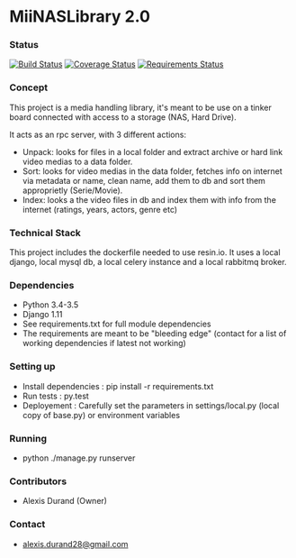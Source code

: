 # MiiNASLibrary 2.0 #

### Status ###
[![Build Status](https://travis-ci.org/MiiRaGe/miilibrary.svg?branch=master)](https://travis-ci.org/MiiRaGe/miilibrary)
[![Coverage Status](https://coveralls.io/repos/MiiRaGe/miilibrary/badge.svg?branch=master&service=github)](https://coveralls.io/github/MiiRaGe/miilibrary?branch=master)
[![Requirements Status](https://requires.io/github/MiiRaGe/miilibrary/requirements.svg?branch=master)](https://requires.io/github/MiiRaGe/miilibrary/requirements/?branch=master)

### Concept ###

This project is a media handling library, it's meant to be use on a tinker board connected with access to a storage (NAS, Hard Drive).

It acts as an rpc server, with 3 different actions:
* Unpack: looks for files in a local folder and extract archive or hard link video medias to a data folder.
* Sort: looks for video medias in the data folder, fetches info on internet via metadata or name, clean name, add them to db and sort them approprietly (Serie/Movie).
* Index: looks a the video files in db and index them with info from the internet (ratings, years, actors, genre etc)


### Technical Stack ###

This project includes the dockerfile needed to use resin.io.
It uses a local django, local mysql db, a local celery instance and a local rabbitmq broker.

### Dependencies ###

* Python 3.4-3.5
* Django 1.11
* See requirements.txt for full module dependencies
* The requirements are meant to be "bleeding edge" (contact for a list of working dependencies if latest not working)

### Setting up ###

* Install dependencies : pip install -r requirements.txt
* Run tests : py.test
* Deployement : Carefully set the parameters in settings/local.py (local copy of base.py) or environment variables

### Running ###

* python ./manage.py runserver

### Contributors ###

* Alexis Durand (Owner)

### Contact ###

* alexis.durand28@gmail.com
